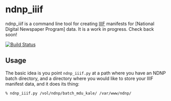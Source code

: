 # ndnp_iiif

ndnp_iiif is a command line tool for creating [IIIF] manifests for [National Digital Newspaper Program] data. It is a work in progress. Check back soon!

[![Build Status](https://travis-ci.org/umd-mith/ndnp_iiif.svg)](http://travis-ci.org/umd-mith/ndnp_iiif)

## Usage 

The basic idea is you point `ndnp_iiif.py` at a path where you have an NDNP
batch directory, and a directory where you would like to store your IIIF manifest data, and it does its thing:

    % ndnp_iiif.py /vol/ndnp/batch_mdu_kale/ /var/www/ndnp/

[IIIF]: http://iiif.io
[National Digital Newpspaer Program]: http://www.loc.gov/ndnp/